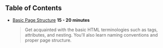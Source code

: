 ## Table of Contents

* [Basic Page Structure](content/BasicPageStructures/BasicPageStructures.q.md) **15 - 20 minutes**
    > Get acquainted with the basic HTML terminologies such as tags, attributes, and nesting. You'll also learn naming conventions and proper page structure.
    
